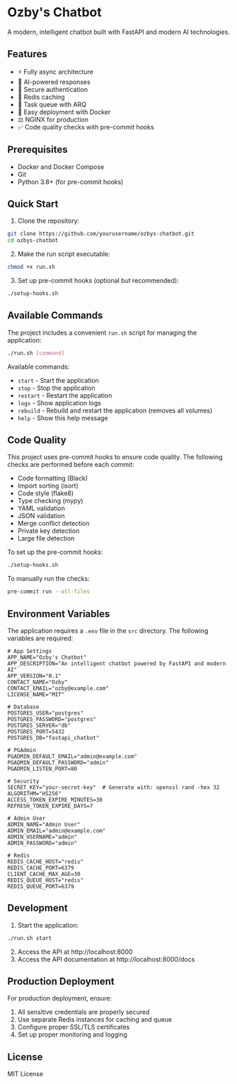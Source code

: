# Ozby's Chatbot

A modern, intelligent chatbot built with FastAPI and modern AI technologies.

## Features

- ⚡️ Fully async architecture
- 🤖 AI-powered responses
- 🔐 Secure authentication
- 🏬 Redis caching
- 🚦 Task queue with ARQ
- 🚚 Easy deployment with Docker
- ⚖️ NGINX for production
- ✅ Code quality checks with pre-commit hooks

## Prerequisites

- Docker and Docker Compose
- Git
- Python 3.8+ (for pre-commit hooks)

## Quick Start

1. Clone the repository:

```bash
git clone https://github.com/yourusername/ozbys-chatbot.git
cd ozbys-chatbot
```

2. Make the run script executable:

```bash
chmod +x run.sh
```

3. Set up pre-commit hooks (optional but recommended):

```bash
./setup-hooks.sh
```

## Available Commands

The project includes a convenient `run.sh` script for managing the application:

```bash
./run.sh [command]
```

Available commands:

- `start` - Start the application
- `stop` - Stop the application
- `restart` - Restart the application
- `logs` - Show application logs
- `rebuild` - Rebuild and restart the application (removes all volumes)
- `help` - Show this help message

## Code Quality

This project uses pre-commit hooks to ensure code quality. The following checks are performed before each commit:

- Code formatting (Black)
- Import sorting (isort)
- Code style (flake8)
- Type checking (mypy)
- YAML validation
- JSON validation
- Merge conflict detection
- Private key detection
- Large file detection

To set up the pre-commit hooks:

```bash
./setup-hooks.sh
```

To manually run the checks:

```bash
pre-commit run --all-files
```

## Environment Variables

The application requires a `.env` file in the `src` directory. The following variables are required:

```env
# App Settings
APP_NAME="Ozby's Chatbot"
APP_DESCRIPTION="An intelligent chatbot powered by FastAPI and modern AI"
APP_VERSION="0.1"
CONTACT_NAME="Ozby"
CONTACT_EMAIL="ozby@example.com"
LICENSE_NAME="MIT"

# Database
POSTGRES_USER="postgres"
POSTGRES_PASSWORD="postgres"
POSTGRES_SERVER="db"
POSTGRES_PORT=5432
POSTGRES_DB="fastapi_chatbot"

# PGAdmin
PGADMIN_DEFAULT_EMAIL="admin@example.com"
PGADMIN_DEFAULT_PASSWORD="admin"
PGADMIN_LISTEN_PORT=80

# Security
SECRET_KEY="your-secret-key"  # Generate with: openssl rand -hex 32
ALGORITHM="HS256"
ACCESS_TOKEN_EXPIRE_MINUTES=30
REFRESH_TOKEN_EXPIRE_DAYS=7

# Admin User
ADMIN_NAME="Admin User"
ADMIN_EMAIL="admin@example.com"
ADMIN_USERNAME="admin"
ADMIN_PASSWORD="admin"

# Redis
REDIS_CACHE_HOST="redis"
REDIS_CACHE_PORT=6379
CLIENT_CACHE_MAX_AGE=30
REDIS_QUEUE_HOST="redis"
REDIS_QUEUE_PORT=6379
```

## Development

1. Start the application:

```bash
./run.sh start
```

2. Access the API at http://localhost:8000
1. Access the API documentation at http://localhost:8000/docs

## Production Deployment

For production deployment, ensure:

1. All sensitive credentials are properly secured
1. Use separate Redis instances for caching and queue
1. Configure proper SSL/TLS certificates
1. Set up proper monitoring and logging

## License

MIT License

